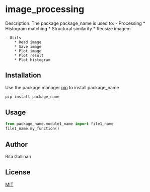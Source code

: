 # image_processing

Description. 
The package package_name is used to:
	- Processing
		* Histogram matching
		* Structural similarity
		* Recsize imagem

	- Utils
		* Read image
		* Save image
		* Plot image
		* Plot result
		* Plot histogram


## Installation

Use the package manager [pip](https://pip.pypa.io/en/stable/) to install package_name

```bash
pip install package_name
```

## Usage

```python
from package_name.module1_name import file1_name
file1_name.my_function()
```

## Author
Rita Gallinari

## License
[MIT](https://choosealicense.com/licenses/mit/)